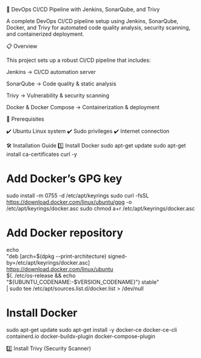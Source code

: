 🚀 DevOps CI/CD Pipeline with Jenkins, SonarQube, and Trivy

A complete DevOps CI/CD pipeline setup using Jenkins, SonarQube, Docker, and Trivy for automated code quality analysis, security scanning, and containerized deployment.

📋 Overview

This project sets up a robust CI/CD pipeline that includes:

Jenkins → CI/CD automation server

SonarQube → Code quality & static analysis

Trivy → Vulnerability & security scanning

Docker & Docker Compose → Containerization & deployment

🚀 Prerequisites

✔️ Ubuntu Linux system
✔️ Sudo privileges
✔️ Internet connection

🛠️ Installation Guide
1️⃣ Install Docker
sudo apt-get update
sudo apt-get install ca-certificates curl -y

# Add Docker’s GPG key
sudo install -m 0755 -d /etc/apt/keyrings
sudo curl -fsSL https://download.docker.com/linux/ubuntu/gpg -o /etc/apt/keyrings/docker.asc
sudo chmod a+r /etc/apt/keyrings/docker.asc

# Add Docker repository
echo \
"deb [arch=$(dpkg --print-architecture) signed-by=/etc/apt/keyrings/docker.asc] \
https://download.docker.com/linux/ubuntu \
$(. /etc/os-release && echo "${UBUNTU_CODENAME:-$VERSION_CODENAME}") stable" \
| sudo tee /etc/apt/sources.list.d/docker.list > /dev/null

# Install Docker
sudo apt-get update
sudo apt-get install -y docker-ce docker-ce-cli containerd.io docker-buildx-plugin docker-compose-plugin

2️⃣ Install Trivy (Security Scanner)
